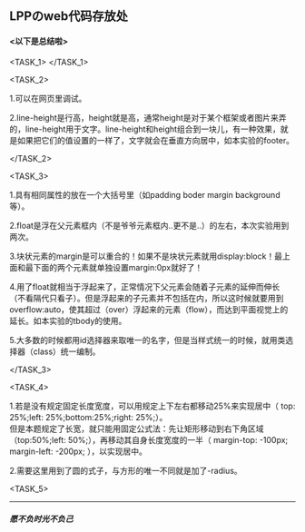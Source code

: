 <h2>LPPのweb代码存放处</h2>

<h4><以下是总结啦></h4>

<TASK_1>
</TASK_1>

<TASK_2><br />

  1.可以在网页里调试。<br />
  
  2.line-height是行高，height就是高，通常height是对于某个框架或者图片来弄的，line-height用于文字。line-height和height组合到一块儿，有一种效果，就是如果把它们的值设置的一样了，文字就会在垂直方向居中，如本实验的footer。 
  
</TASK_2>


<TASK_3><br />

  1.具有相同属性的放在一个大括号里（如padding boder margin background等）。<br />
  
  2.float是浮在父元素框内（不是爷爷元素框内..更不是..）的左右，本次实验用到两次。<br />
  
  3.块状元素的margin是可以重合的！如果不是块状元素就用display:block！最上面和最下面的两个元素就单独设置margin:0px就好了！<br />
  
  4.用了float就相当于浮起来了，正常情况下父元素会随着子元素的延伸而伸长（不看隔代只看子）。但是浮起来的子元素并不包括在内，所以这时候就要用到   overflow:auto，使其超过（over）浮起来的元素（flow），而达到平面视觉上的延长。如本实验的tbody的使用。<br />
  
  5.大多数的时候都用id选择器来取唯一的名字，但是当样式统一的时候，就用类选择器（class）统一编制。<br />
  
</TASK_3>


<TASK_4><br />
  
  1.若是没有规定固定长度宽度，可以用规定上下左右都移动25%来实现居中（ top: 25%;left: 25%;bottom:25%;right: 25%;）。<br />
    但是本题规定了长宽，就只能用固定公式法：先让矩形移动到右下角区域（top:50%;left: 50%;），再移动其自身长度宽度的一半（	margin-top: -100px;	    margin-left: -200px; ），以实现居中。<br />
    
  2.需要这里用到了圆的式子，与方形的唯一不同就是加了-radius。
  
<TASK_5>
<hr />
<h5>愿不负时光不负己</h5>
